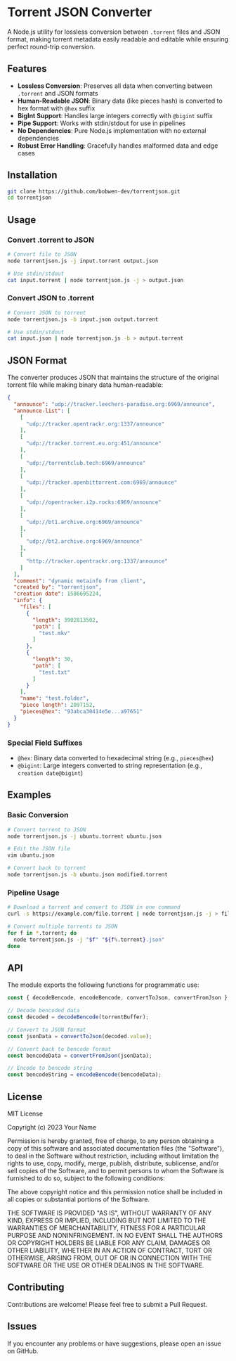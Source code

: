 # Torrent JSON Converter

A Node.js utility for lossless conversion between `.torrent` files and JSON format, making torrent metadata easily readable and editable while ensuring perfect round-trip conversion.

## Features

- **Lossless Conversion**: Preserves all data when converting between `.torrent` and JSON formats
- **Human-Readable JSON**: Binary data (like pieces hash) is converted to hex format with `@hex` suffix
- **BigInt Support**: Handles large integers correctly with `@bigint` suffix
- **Pipe Support**: Works with stdin/stdout for use in pipelines
- **No Dependencies**: Pure Node.js implementation with no external dependencies
- **Robust Error Handling**: Gracefully handles malformed data and edge cases

## Installation

```bash
git clone https://github.com/bobwen-dev/torrentjson.git
cd torrentjson
```

## Usage

### Convert .torrent to JSON

```bash
# Convert file to JSON
node torrentjson.js -j input.torrent output.json

# Use stdin/stdout
cat input.torrent | node torrentjson.js -j > output.json
```

### Convert JSON to .torrent

```bash
# Convert JSON to torrent
node torrentjson.js -b input.json output.torrent

# Use stdin/stdout
cat input.json | node torrentjson.js -b > output.torrent
```

## JSON Format

The converter produces JSON that maintains the structure of the original torrent file while making binary data human-readable:

```json
{
  "announce": "udp://tracker.leechers-paradise.org:6969/announce",
  "announce-list": [
    [
      "udp://tracker.opentrackr.org:1337/announce"
    ],
    [
      "udp://tracker.torrent.eu.org:451/announce"
    ],
    [
      "udp://torrentclub.tech:6969/announce"
    ],
    [
      "udp://tracker.openbittorrent.com:6969/announce"
    ],
    [
      "udp://opentracker.i2p.rocks:6969/announce"
    ],
    [
      "udp://bt1.archive.org:6969/announce"
    ],
    [
      "udp://bt2.archive.org:6969/announce"
    ],
    [
      "http://tracker.opentrackr.org:1337/announce"
    ]
  ],
  "comment": "dynamic metainfo from client",
  "created by": "torrentjson",
  "creation date": 1586695224,
  "info": {
    "files": [
      {
        "length": 3902813502,
        "path": [
          "test.mkv"
        ]
      },
      {
        "length": 30,
        "path": [
          "test.txt"
        ]
      }
    ],
    "name": "test.folder",
    "piece length": 2097152,
    "pieces@hex": "93abca30414e5e...a97651"
  }
}
```

### Special Field Suffixes

- `@hex`: Binary data converted to hexadecimal string (e.g., `pieces@hex`)
- `@bigint`: Large integers converted to string representation (e.g., `creation date@bigint`)

## Examples

### Basic Conversion

```bash
# Convert torrent to JSON
node torrentjson.js -j ubuntu.torrent ubuntu.json

# Edit the JSON file
vim ubuntu.json

# Convert back to torrent
node torrentjson.js -b ubuntu.json modified.torrent
```

### Pipeline Usage

```bash
# Download a torrent and convert to JSON in one command
curl -s https://example.com/file.torrent | node torrentjson.js -j > file.json

# Convert multiple torrents to JSON
for f in *.torrent; do
  node torrentjson.js -j "$f" "${f%.torrent}.json"
done
```

## API

The module exports the following functions for programmatic use:

```javascript
const { decodeBencode, encodeBencode, convertToJson, convertFromJson } = require('./torrentjson.js');

// Decode bencoded data
const decoded = decodeBencode(torrentBuffer);

// Convert to JSON format
const jsonData = convertToJson(decoded.value);

// Convert back to bencode format
const bencodeData = convertFromJson(jsonData);

// Encode to bencode string
const bencodeString = encodeBencode(bencodeData);
```

## License

MIT License

Copyright (c) 2023 Your Name

Permission is hereby granted, free of charge, to any person obtaining a copy
of this software and associated documentation files (the "Software"), to deal
in the Software without restriction, including without limitation the rights
to use, copy, modify, merge, publish, distribute, sublicense, and/or sell
copies of the Software, and to permit persons to whom the Software is
furnished to do so, subject to the following conditions:

The above copyright notice and this permission notice shall be included in all
copies or substantial portions of the Software.

THE SOFTWARE IS PROVIDED "AS IS", WITHOUT WARRANTY OF ANY KIND, EXPRESS OR
IMPLIED, INCLUDING BUT NOT LIMITED TO THE WARRANTIES OF MERCHANTABILITY,
FITNESS FOR A PARTICULAR PURPOSE AND NONINFRINGEMENT. IN NO EVENT SHALL THE
AUTHORS OR COPYRIGHT HOLDERS BE LIABLE FOR ANY CLAIM, DAMAGES OR OTHER
LIABILITY, WHETHER IN AN ACTION OF CONTRACT, TORT OR OTHERWISE, ARISING FROM,
OUT OF OR IN CONNECTION WITH THE SOFTWARE OR THE USE OR OTHER DEALINGS IN THE
SOFTWARE.

## Contributing

Contributions are welcome! Please feel free to submit a Pull Request.

## Issues

If you encounter any problems or have suggestions, please open an issue on GitHub.